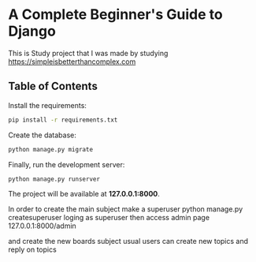# A Complete Beginner's Guide to Django

This is Study project that I was made by studying https://simpleisbetterthancomplex.com

## Table of Contents

Install the requirements:

```bash
pip install -r requirements.txt
```

Create the database:

```bash
python manage.py migrate
```

Finally, run the development server:

```bash
python manage.py runserver
```

The project will be available at **127.0.0.1:8000**.


In order to create the main subject make a superuser
python manage.py createsuperuser
loging as superuser
then access admin page
127.0.0.1:8000/admin

and create the new boards subject
usual users can create new topics and reply on topics

